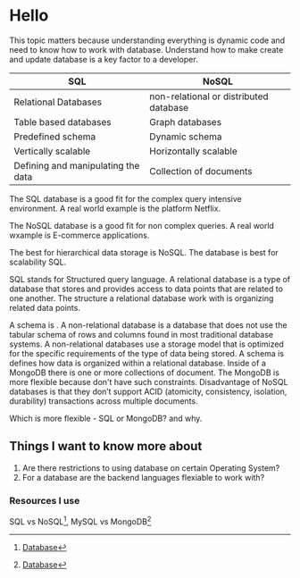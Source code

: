 # Hello

This topic matters because understanding everything is dynamic code and need to know how to work with database. Understand how to make create and update database is a key factor to a developer.

| SQL                                | NoSQL                                  |
| ---------------------------------- | -------------------------------------- |
| Relational Databases               | non-relational or distributed database |
| Table based databases              | Graph databases                        |
| Predefined schema                  | Dynamic schema                         |
| Vertically scalable                | Horizontally scalable                  |
| Defining and manipulating the data | Collection of documents                |

The SQL database is a good fit for the complex query intensive environment. A real world example is the platform Netflix.

The NoSQL database is a good fit for non complex queries. A real world wxample is E-commerce applications.

The best for hierarchical data storage is NoSQL. The database is best for scalability SQL.

SQL stands for Structured query language. A relational database is a type of database that stores and provides access to data points that are related to one another. The structure a relational database work with is organizing related data points.

A schema is . A non-relational database is a database that does not use the tabular schema of rows and columns found in most traditional database systems. A non-relational databases use a storage model that is optimized for the specific requirements of the type of data being stored. A schema is defines how data is organized within a relational database. Inside of a MongoDB there is one or more collections of document. The MongoDB is more flexible because don't have such constraints. Disadvantage of NoSQL databases is that they don’t support ACID (atomicity, consistency, isolation, durability) transactions across multiple documents.

Which is more flexible - SQL or MongoDB? and why.

## Things I want to know more about

1. Are there restrictions to using database on certain Operating System?
2. For a database are the backend languages flexiable to work with?

### Resources I use

SQL vs NoSQL[^1], MySQL vs MongoDB[^note]

[^1]: [Database](https://www.thegeekstuff.com/2014/01/sql-vs-nosql-db/?utm_source=tuicool)
[^note]: [Database](https://www.youtube.com/watch?v=ZS_kXvOeQ5Y)

